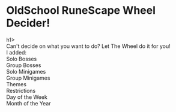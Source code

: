 <h1>OldSchool RuneScape Wheel Decider!</h1>h1>
<br>
Can't decide on what you want to do? Let The Wheel do it for you!
<br>
I added:
<br>
Solo Bosses
<br>
Group Bosses
<br>
Solo Minigames
<br>
Group Minigames
<br>
Themes
<br>
Restrictions
<br>
Day of the Week
<br>
Month of the Year
